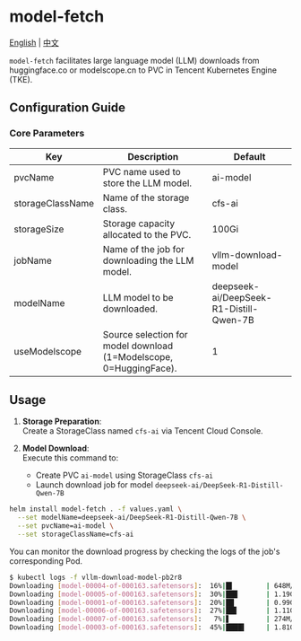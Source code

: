 # model-fetch

[English](README.md) | [中文](README_zh.md)

`model-fetch` facilitates large language model (LLM) downloads from huggingface.co or modelscope.cn to PVC in Tencent Kubernetes Engine (TKE).

## Configuration Guide

### Core Parameters

| Key | Description | Default |
|-----|-------------|---------|
| pvcName | PVC name used to store the LLM model. | ai-model |
| storageClassName | Name of the storage class. | cfs-ai |
| storageSize | Storage capacity allocated to the PVC. | 100Gi |
| jobName | Name of the job for downloading the LLM model. | vllm-download-model |
| modelName | LLM model to be downloaded. | deepseek-ai/DeepSeek-R1-Distill-Qwen-7B |
| useModelscope | Source selection for model download (1=Modelscope, 0=HuggingFace). | 1 |

## Usage

1. **Storage Preparation**:  
   Create a StorageClass named `cfs-ai` via Tencent Cloud Console.

2. **Model Download**:  
   Execute this command to:
   - Create PVC `ai-model` using StorageClass `cfs-ai`
   - Launch download job for model `deepseek-ai/DeepSeek-R1-Distill-Qwen-7B`

```bash
helm install model-fetch . -f values.yaml \
  --set modelName=deepseek-ai/DeepSeek-R1-Distill-Qwen-7B \
  --set pvcName=ai-model \
  --set storageClassName=cfs-ai
```

You can monitor the download progress by checking the logs of the job's corresponding Pod.

```bash
$ kubectl logs -f vllm-download-model-pb2r8
Downloading [model-00004-of-000163.safetensors]:  16%|█▌        | 648M/4.01G [13:47<1:23:01, 727kB/s]
Downloading [model-00005-of-000163.safetensors]:  30%|██▉       | 1.19G/4.01G [13:48<1:01:25, 820kB/s]
Downloading [model-00001-of-000163.safetensors]:  20%|██        | 0.99G/4.87G [13:48<41:47, 1.66MB/s]
Downloading [model-00006-of-000163.safetensors]:  27%|██▋       | 1.11G/4.07G [13:47<30:32, 1.73MB/s]
Downloading [model-00007-of-000163.safetensors]:   7%|▋         | 274M/4.01G [00:58<10:11, 6.57MB/s]
Downloading [model-00003-of-000163.safetensors]:  45%|████▌     | 1.81G/4.01G [13:47<44:38, 879kB/s]
```
